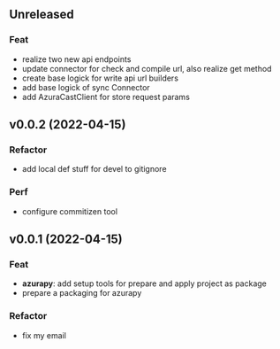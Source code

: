 ## Unreleased

### Feat

- realize two new api endpoints
- update connector for check and compile url, also realize get method
- create base logick for write api url builders
- add base logick of sync Connector
- add AzuraCastClient for store request params

## v0.0.2 (2022-04-15)

### Refactor

- add local def stuff for devel to gitignore

### Perf

- configure commitizen tool

## v0.0.1 (2022-04-15)

### Feat

- **azurapy**: add setup tools for prepare and apply project as package
- prepare a packaging for azurapy

### Refactor

- fix my email
